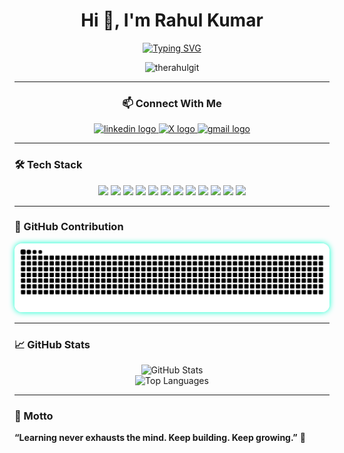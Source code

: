 <h1 align="center">Hi 👋, I'm Rahul Kumar</h1>

<p align="center">
  <a href="https://git.io/typing-svg">
    <img src="https://readme-typing-svg.demolab.com?font=Fira+Code&size=18&duration=4000&pause=1000&color=00FF00&center=true&vCenter=true&width=750&lines=Aspiring+Web+Developer+%26+Cybersecurity+Learner;Building+Secure+Web+Applications+with+Code;Solving+Real-World+Tech+Problems;Exploring+OWASP%2C+Bug+Bounty%2C+and+Ethical+Hacking" alt="Typing SVG" />
  </a>
</p>

<p align="center">
  <img src="https://komarev.com/ghpvc/?username=therahulgit&label=Profile%20views&color=0e75b6&style=flat" alt="therahulgit" />
</p>

---

<h3 align="center"> 📫 Connect With Me </h3>
<div align="center">
  <a href="https://www.linkedin.com/in/rahullibraz/" target="_blank">
    <img src="https://img.shields.io/static/v1?message=LinkedIn&logo=linkedin&label=&color=0077B5&logoColor=white&labelColor=&style=for-the-badge" height="35" alt="linkedin logo"  />
  </a>
<a href="https://x.com/Rahullibraz" target="_blank">
  <img src="https://img.shields.io/static/v1?message=Follow&logo=x&label=&color=000000&logoColor=white&style=for-the-badge" height="35" alt="X logo" />
</a>
  <a href="mailto:rahul.leox@gmail.com" target="_blank">
    <img src="https://img.shields.io/static/v1?message=Gmail&logo=gmail&label=&color=D14836&logoColor=white&labelColor=&style=for-the-badge" height="35" alt="gmail logo"  />
  </a>
</div>

---

### 🛠️ Tech Stack

<p align="center">
  <img src="https://img.shields.io/badge/C++-00599C?style=flat&logo=c%2B%2B&logoColor=white"/>
  <img src="https://img.shields.io/badge/Python-14354C?style=flat&logo=python&logoColor=white"/>
  <img src="https://img.shields.io/badge/JavaScript-F7DF1E?style=flat&logo=javascript&logoColor=black"/>
  <img src="https://img.shields.io/badge/React-61DAFB?style=flat&logo=react&logoColor=black"/>
  <img src="https://img.shields.io/badge/Node.js-339933?style=flat&logo=node.js&logoColor=white"/>
  <img src="https://img.shields.io/badge/Express.js-000000?style=flat&logo=express&logoColor=white"/>
  <img src="https://img.shields.io/badge/MongoDB-4EA94B?style=flat&logo=mongodb&logoColor=white"/>
  <img src="https://img.shields.io/badge/MySQL-4479A1?style=flat&logo=mysql&logoColor=white"/>
  <img src="https://img.shields.io/badge/HTML5-E34F26?style=flat&logo=html5&logoColor=white"/>
  <img src="https://img.shields.io/badge/CSS3-1572B6?style=flat&logo=css3&logoColor=white"/>
  <img src="https://img.shields.io/badge/Git-F05032?style=flat&logo=git&logoColor=white"/>
  <img src="https://img.shields.io/badge/GitHub-181717?style=flat&logo=github&logoColor=white"/>
</p>

---

### 🐍 GitHub Contribution

<p align="center">
  <img src="https://raw.githubusercontent.com/TheRahulGit/TheRahulGit/output/snake.svg"
       style="max-width: 100%; border-radius: 12px; box-shadow: 0 0 10px #00ffcc;" />
</p>

---

### 📈 GitHub Stats


<p align="center">
  <img src="https://github-readme-stats.vercel.app/api?username=TheRahulGit&show_icons=true&theme=react&count_private=true" alt="GitHub Stats" />
  <br/>
  <img src="https://github-readme-stats.vercel.app/api/top-langs/?username=TheRahulGit&layout=compact&theme=react" alt="Top Languages" />
</p>

---

### 🔖 Motto  
**“Learning never exhausts the mind. Keep building. Keep growing.”** 🚀


